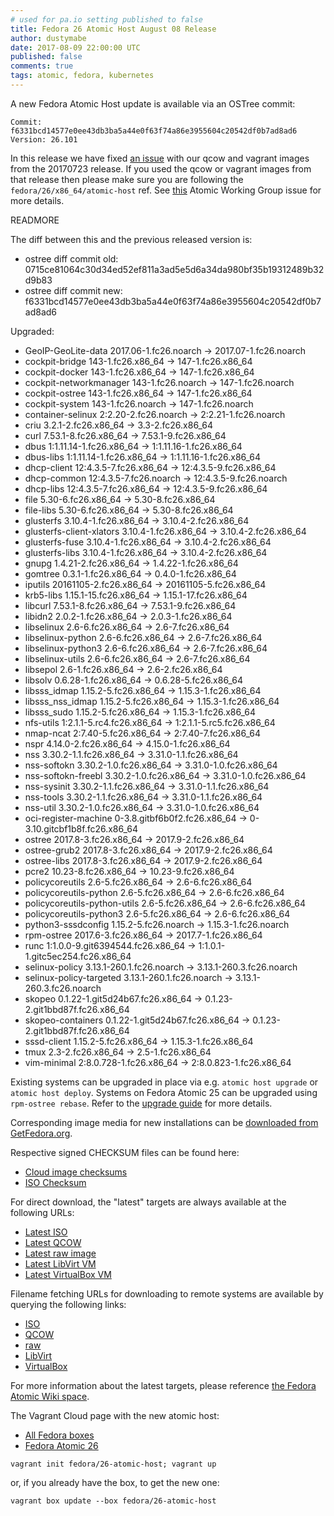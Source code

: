 ```yaml
---
# used for pa.io setting published to false
title: Fedora 26 Atomic Host August 08 Release
author: dustymabe
date: 2017-08-09 22:00:00 UTC
published: false
comments: true
tags: atomic, fedora, kubernetes
---
```


A new Fedora Atomic Host update is available via an OSTree commit:

```
Commit: f6331bcd14577e0ee43db3ba5a44e0f63f74a86e3955604c20542df0b7ad8ad6
Version: 26.101
```

In this release we have fixed [an issue](https://pagure.io/atomic-wg/issue/307)
with our qcow and vagrant images from the 20170723 release. If you used the qcow 
or vagrant images from that release then please make sure you are
following the `fedora/26/x86_64/atomic-host` ref. See [this](https://pagure.io/atomic-wg/issue/307)
Atomic Working Group issue for more details.

READMORE

The diff between this and the previous released version is:

* ostree diff commit old: 0715ce81064c30d34ed52ef811a3ad5e5d6a34da980bf35b19312489b32d9b83
* ostree diff commit new: f6331bcd14577e0ee43db3ba5a44e0f63f74a86e3955604c20542df0b7ad8ad6

Upgraded:

* GeoIP-GeoLite-data 2017.06-1.fc26.noarch -> 2017.07-1.fc26.noarch
* cockpit-bridge 143-1.fc26.x86_64 -> 147-1.fc26.x86_64
* cockpit-docker 143-1.fc26.x86_64 -> 147-1.fc26.x86_64
* cockpit-networkmanager 143-1.fc26.noarch -> 147-1.fc26.noarch
* cockpit-ostree 143-1.fc26.x86_64 -> 147-1.fc26.x86_64
* cockpit-system 143-1.fc26.noarch -> 147-1.fc26.noarch
* container-selinux 2:2.20-2.fc26.noarch -> 2:2.21-1.fc26.noarch
* criu 3.2.1-2.fc26.x86_64 -> 3.3-2.fc26.x86_64
* curl 7.53.1-8.fc26.x86_64 -> 7.53.1-9.fc26.x86_64
* dbus 1:1.11.14-1.fc26.x86_64 -> 1:1.11.16-1.fc26.x86_64
* dbus-libs 1:1.11.14-1.fc26.x86_64 -> 1:1.11.16-1.fc26.x86_64
* dhcp-client 12:4.3.5-7.fc26.x86_64 -> 12:4.3.5-9.fc26.x86_64
* dhcp-common 12:4.3.5-7.fc26.noarch -> 12:4.3.5-9.fc26.noarch
* dhcp-libs 12:4.3.5-7.fc26.x86_64 -> 12:4.3.5-9.fc26.x86_64
* file 5.30-6.fc26.x86_64 -> 5.30-8.fc26.x86_64
* file-libs 5.30-6.fc26.x86_64 -> 5.30-8.fc26.x86_64
* glusterfs 3.10.4-1.fc26.x86_64 -> 3.10.4-2.fc26.x86_64
* glusterfs-client-xlators 3.10.4-1.fc26.x86_64 -> 3.10.4-2.fc26.x86_64
* glusterfs-fuse 3.10.4-1.fc26.x86_64 -> 3.10.4-2.fc26.x86_64
* glusterfs-libs 3.10.4-1.fc26.x86_64 -> 3.10.4-2.fc26.x86_64
* gnupg 1.4.21-2.fc26.x86_64 -> 1.4.22-1.fc26.x86_64
* gomtree 0.3.1-1.fc26.x86_64 -> 0.4.0-1.fc26.x86_64
* iputils 20161105-2.fc26.x86_64 -> 20161105-5.fc26.x86_64
* krb5-libs 1.15.1-15.fc26.x86_64 -> 1.15.1-17.fc26.x86_64
* libcurl 7.53.1-8.fc26.x86_64 -> 7.53.1-9.fc26.x86_64
* libidn2 2.0.2-1.fc26.x86_64 -> 2.0.3-1.fc26.x86_64
* libselinux 2.6-6.fc26.x86_64 -> 2.6-7.fc26.x86_64
* libselinux-python 2.6-6.fc26.x86_64 -> 2.6-7.fc26.x86_64
* libselinux-python3 2.6-6.fc26.x86_64 -> 2.6-7.fc26.x86_64
* libselinux-utils 2.6-6.fc26.x86_64 -> 2.6-7.fc26.x86_64
* libsepol 2.6-1.fc26.x86_64 -> 2.6-2.fc26.x86_64
* libsolv 0.6.28-1.fc26.x86_64 -> 0.6.28-5.fc26.x86_64
* libsss_idmap 1.15.2-5.fc26.x86_64 -> 1.15.3-1.fc26.x86_64
* libsss_nss_idmap 1.15.2-5.fc26.x86_64 -> 1.15.3-1.fc26.x86_64
* libsss_sudo 1.15.2-5.fc26.x86_64 -> 1.15.3-1.fc26.x86_64
* nfs-utils 1:2.1.1-5.rc4.fc26.x86_64 -> 1:2.1.1-5.rc5.fc26.x86_64
* nmap-ncat 2:7.40-5.fc26.x86_64 -> 2:7.40-7.fc26.x86_64
* nspr 4.14.0-2.fc26.x86_64 -> 4.15.0-1.fc26.x86_64
* nss 3.30.2-1.1.fc26.x86_64 -> 3.31.0-1.1.fc26.x86_64
* nss-softokn 3.30.2-1.0.fc26.x86_64 -> 3.31.0-1.0.fc26.x86_64
* nss-softokn-freebl 3.30.2-1.0.fc26.x86_64 -> 3.31.0-1.0.fc26.x86_64
* nss-sysinit 3.30.2-1.1.fc26.x86_64 -> 3.31.0-1.1.fc26.x86_64
* nss-tools 3.30.2-1.1.fc26.x86_64 -> 3.31.0-1.1.fc26.x86_64
* nss-util 3.30.2-1.0.fc26.x86_64 -> 3.31.0-1.0.fc26.x86_64
* oci-register-machine 0-3.8.gitbf6b0f2.fc26.x86_64 -> 0-3.10.gitcbf1b8f.fc26.x86_64
* ostree 2017.8-3.fc26.x86_64 -> 2017.9-2.fc26.x86_64
* ostree-grub2 2017.8-3.fc26.x86_64 -> 2017.9-2.fc26.x86_64
* ostree-libs 2017.8-3.fc26.x86_64 -> 2017.9-2.fc26.x86_64
* pcre2 10.23-8.fc26.x86_64 -> 10.23-9.fc26.x86_64
* policycoreutils 2.6-5.fc26.x86_64 -> 2.6-6.fc26.x86_64
* policycoreutils-python 2.6-5.fc26.x86_64 -> 2.6-6.fc26.x86_64
* policycoreutils-python-utils 2.6-5.fc26.x86_64 -> 2.6-6.fc26.x86_64
* policycoreutils-python3 2.6-5.fc26.x86_64 -> 2.6-6.fc26.x86_64
* python3-sssdconfig 1.15.2-5.fc26.noarch -> 1.15.3-1.fc26.noarch
* rpm-ostree 2017.6-3.fc26.x86_64 -> 2017.7-1.fc26.x86_64
* runc 1:1.0.0-9.git6394544.fc26.x86_64 -> 1:1.0.1-1.gitc5ec254.fc26.x86_64
* selinux-policy 3.13.1-260.1.fc26.noarch -> 3.13.1-260.3.fc26.noarch
* selinux-policy-targeted 3.13.1-260.1.fc26.noarch -> 3.13.1-260.3.fc26.noarch
* skopeo 0.1.22-1.git5d24b67.fc26.x86_64 -> 0.1.23-2.git1bbd87f.fc26.x86_64
* skopeo-containers 0.1.22-1.git5d24b67.fc26.x86_64 -> 0.1.23-2.git1bbd87f.fc26.x86_64
* sssd-client 1.15.2-5.fc26.x86_64 -> 1.15.3-1.fc26.x86_64
* tmux 2.3-2.fc26.x86_64 -> 2.5-1.fc26.x86_64
* vim-minimal 2:8.0.728-1.fc26.x86_64 -> 2:8.0.823-1.fc26.x86_64

Existing systems can be upgraded in place via e.g. `atomic host upgrade` or
`atomic host deploy`.  Systems on Fedora Atomic 25 can be upgraded using `rpm-ostree rebase`.
Refer to the [upgrade guide](http://www.projectatomic.io/blog/2017/08/fedora-atomic-25-to-26-upgrade/)
for more details.

Corresponding image media for new installations can be 
[downloaded from GetFedora.org](https://getfedora.org/en/atomic/download/).

Respective signed CHECKSUM files can be found here:

* [Cloud image checksums](https://alt.fedoraproject.org/pub/alt/atomic/stable/Fedora-Atomic-26-20170807.0/CloudImages/x86_64/images/Fedora-CloudImages-26-20170807.0-x86_64-CHECKSUM)
* [ISO Checksum](https://alt.fedoraproject.org/pub/alt/atomic/stable/Fedora-Atomic-26-20170807.0/Atomic/x86_64/iso/Fedora-Atomic-26-20170807.0-x86_64-CHECKSUM)

For direct download, the "latest" targets are always available at the following URLs:

* [Latest ISO](https://getfedora.org/atomic_iso_latest)
* [Latest QCOW](https://getfedora.org/atomic_qcow2_latest)
* [Latest raw image](https://getfedora.org/atomic_raw_latest)
* [Latest LibVirt VM](https://getfedora.org/atomic_vagrant_libvirt_latest)
* [Latest VirtualBox VM](https://getfedora.org/atomic_vagrant_virtualbox_latest)

Filename fetching URLs for downloading to remote systems are available by querying the following links:

* [ISO](https://getfedora.org/atomic_iso_latest_filename)
* [QCOW](https://getfedora.org/atomic_qcow2_latest_filename)
* [raw](https://getfedora.org/atomic_raw_latest_filename)
* [LibVirt](https://getfedora.org/atomic_vagrant_libvirt_latest_filename)
* [VirtualBox](https://getfedora.org/atomic_vagrant_virtualbox_latest_filename)

For more information about the latest targets, please reference [the Fedora
Atomic Wiki space](https://fedoraproject.org/wiki/Atomic_WG#Fedora_Atomic_Image_Download_Links).

The Vagrant Cloud page with the new atomic host:

* [All Fedora boxes](https://app.vagrantup.com/fedora/)
* [Fedora Atomic 26](https://app.vagrantup.com/fedora/boxes/26-atomic-host/versions/26.20170807.0)


```
vagrant init fedora/26-atomic-host; vagrant up
```

or, if you already have the box, to get the new one:

```
vagrant box update --box fedora/26-atomic-host
```
